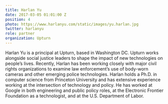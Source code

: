 ```yaml
---
title: Harlan Yu
date: 2017-03-05 01:01:00 Z
position: 4
photo: https://www.harlanyu.com/static/images/yu.harlan.jpg
twitter: harlanyu
role: partner
organization: Upturn
---
```


Harlan Yu is a principal at Upturn, based in Washington DC. Upturn works alongside social justice leaders to shape the impact of new technologies on people’s lives. Recently, Harlan has been working closely with major civil rights organizations to examine law enforcement’s use of body-worn cameras and other emerging police technologies. Harlan holds a Ph.D. in computer science from Princeton University and has extensive experience working at the intersection of technology and policy. He has worked at Google in both engineering and public policy roles, at the Electronic Frontier Foundation as a technologist, and at the U.S. Department of Labor.